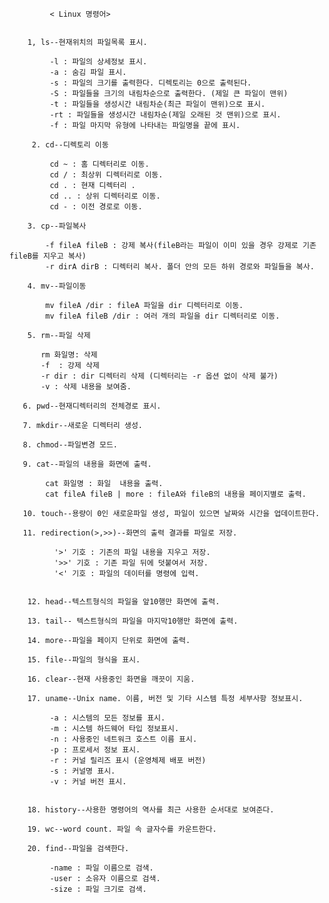 
             < Linux 명령어>

       
        1, ls--현재위치의 파일목록 표시.

             -l : 파일의 상세정보 표시.
             -a : 숨김 파일 표시.
             -s : 파일의 크기를 출력한다. 디렉토리는 0으로 출력된다.
             -S : 파일들을 크기의 내림차순으로 출력한다. (제일 큰 파일이 맨위)
             -t : 파일들을 생성시간 내림차순(최근 파일이 맨위)으로 표시.
             -rt : 파일들을 생성시간 내림차순(제일 오래된 것 맨위)으로 표시.
             -f : 파일 마지막 유형에 나타내는 파일명을 끝에 표시.  
  
         2. cd--디렉토리 이동

             cd ~ : 홈 디렉터리로 이동.
             cd / : 최상위 디렉터리로 이동.
             cd . : 현재 디렉터리 .
             cd .. : 상위 디렉터리로 이동.
             cd - : 이전 경로로 이동.
 
        3. cp--파일복사

            -f fileA fileB : 강제 복사(fileB라는 파일이 이미 있을 경우 강제로 기존 fileB를 지우고 복사)
            -r dirA dirB : 디렉터리 복사. 폴더 안의 모든 하위 경로와 파일들을 복사.

        4. mv--파일이동

            mv fileA /dir : fileA 파일을 dir 디렉터리로 이동.
            mv fileA fileB /dir : 여러 개의 파일을 dir 디렉터리로 이동.

        5. rm--파일 삭제

           rm 화일명: 삭제
           -f  : 강제 삭제
           -r dir : dir 디렉터리 삭제 (디렉터리는 -r 옵션 없이 삭제 불가)
           -v : 삭제 내용을 보여줌.

       6. pwd--현재디렉터리의 전체경로 표시.

       7. mkdir--새로운 디렉터리 생성.
 
       8. chmod--파일변경 모드.

       9. cat--파일의 내용을 화면에 출력.

            cat 화일명 : 화일  내용을 출력.
            cat fileA fileB | more : fileA와 fileB의 내용을 페이지별로 출력.
 
       10. touch--용량이 0인 새로운파일 생성, 파일이 있으면 날짜와 시간을 업데이트한다.

       11. redirection(>,>>)--화면의 출력 결과를 파일로 저장.
          
              '>' 기호 : 기존의 파일 내용을 지우고 저장.
              '>>' 기호 : 기존 파일 뒤에 덧붙여서 저장.
              '<' 기호 : 파일의 데이터를 명령에 입력.


        12. head--텍스트형식의 파일을 앞10행만 화면에 출력.

        13. tail-- 텍스트형식의 파일을 마지막10행만 화면에 출력.

        14. more--파일을 페이지 단위로 화면에 출력.
 
        15. file--파일의 형식을 표시.

        16. clear--현재 사용중인 화면을 깨끗이 지움.

        17. uname--Unix name. 이름, 버전 및 기타 시스템 특정 세부사항 정보표시.
 
             -a : 시스템의 모든 정보를 표시.
             -m : 시스템 하드웨어 타입 정보표시.
             -n : 사용중인 네트워크 호스트 이름 표시.
             -p : 프로세서 정보 표시.
             -r : 커널 릴리즈 표시 (운영체제 배포 버전)
             -s : 커널명 표시.
             -v : 커널 버전 표시.


        18. history--사용한 명령어의 역사를 최근 사용한 순서대로 보여준다.

        19. wc--word count. 파일 속 글자수를 카운트한다.

        20. find--파일을 검색한다.

             -name : 파일 이름으로 검색.
             -user : 소유자 이름으로 검색.
             -size : 파일 크기로 검색.





 